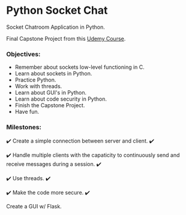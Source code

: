 # Python Socket Chat

Socket Chatroom Application in Python.

Final Capstone Project from this [Udemy Course](https://www.udemy.com/course/complete-python-bootcamp/).


### Objectives:
* Remember about sockets low-level functioning in C.
* Learn about sockets in Python.
* Practice Python.
* Work with threads.
* Learn about GUI's in Python.
* Learn about code security in Python.
* Finish the Capstone Project.
* Have fun.

### Milestones:
:heavy_check_mark: Create a simple connection between server and client. :heavy_check_mark:

:heavy_check_mark: Handle multiple clients with the capaticity to continuously send and receive messages during a session. :heavy_check_mark:

:heavy_check_mark: Use threads. :heavy_check_mark: 

:heavy_check_mark: Make the code more secure. :heavy_check_mark:

Create a GUI w/ Flask.
